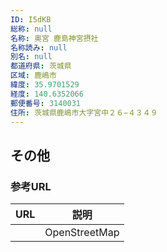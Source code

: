 ```yaml
---
ID: I5dKB
総称: null
名称: 奥宮 鹿島神宮摂社
名称読み: null
別名: null
都道府県: 茨城県
区域: 鹿嶋市
緯度: 35.9701529
経度: 140.6352066
郵便番号: 3140031
住所: 茨城県鹿嶋市大字宮中２６−４３４９
---
```


## その他

### 参考URL

| URL | 説明          |
| --- | ------------- |
|     | OpenStreetMap |
